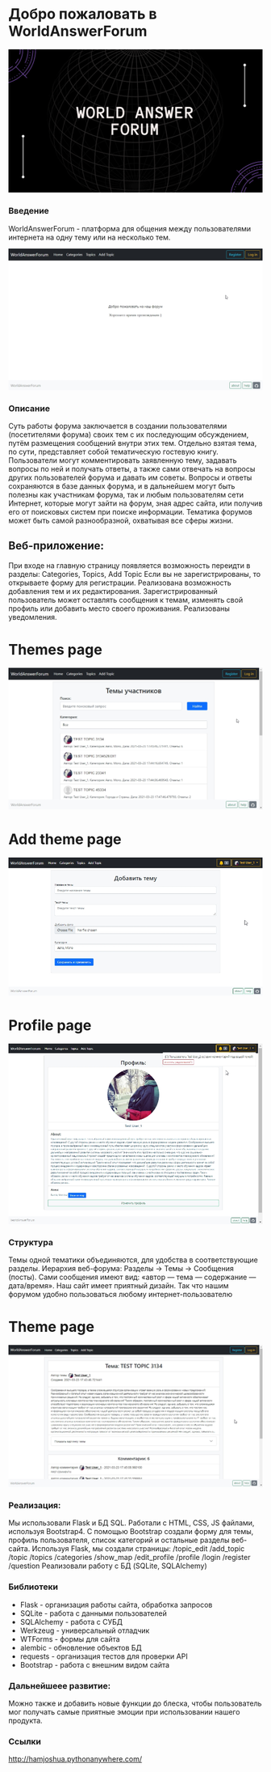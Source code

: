 # Добро пожаловать в WorldAnswerForum
![YL_Flask_Project](ForumTitle.png)

### Введение
WorldAnswerForum - платформа для общения между пользователями интернета на одну тему или на несколько тем.

![YL_Flask_Project](screenshots/home.jpg)

### Описание
Суть работы форума заключается в создании пользователями (посетителями форума) своих тем с их последующим обсуждением, 
путём размещения сообщений внутри этих тем. Отдельно взятая тема, по сути, представляет собой тематическую гостевую книгу. 
Пользователи могут комментировать заявленную тему, задавать вопросы по ней и получать ответы, а также сами отвечать на вопросы других пользователей форума и давать им советы.
Вопросы и ответы сохраняются в базе данных форума, и в дальнейшем могут быть полезны как участникам форума, так и любым пользователям сети Интернет, которые могут зайти на форум, зная адрес сайта, или получив его от поисковых систем при поиске информации.
Тематика форумов может быть самой разнообразной, охватывая все сферы жизни.

## Веб-приложение:
При входе на главную страницу появляется возможность переидти в разделы: Categories, Topics, Add Topic
Если вы не зарегистрированы, то открываете форму для регистрации.
Реализована возможность добавления тем и их редактирования. 
Зарегистрированный пользователь может оставлять сообщения к темам, изменять свой профиль или добавить место своего проживания.
Реализованы уведомления.

# Themes page
![YL_Flask_Project](screenshots/themes.jpg)

# Add theme page
![YL_Flask_Project](screenshots/add_theme.jpg)

# Profile page
![YL_Flask_Project](screenshots/profile.jpg)

### Структура
Темы одной тематики объединяются, для удобства в соответствующие разделы. Иерархия веб-форума: Разделы → Темы → Сообщения (посты). 
Сами сообщения имеют вид: «автор — тема — содержание — дата/время».
Наш сайт имеет приятный дизайн. Так что нашим форумом удобно пользоваться любому интернет-пользователю

# Theme page
![YL_Flask_Project](screenshots/theme.jpg)

### Реализация:
Мы использовали Flask и БД SQL. 
Работали с HTML, CSS, JS файлами, используя Bootstrap4. 
С помощью Bootstrap создали форму для темы, профиль пользователя, список категорий и остальные разделы веб-сайта. 
Используя Flask, мы создали страницы: /topic_edit /add_topic /topic /topics /categories /show_map /edit_profile /profile /login /register /question
Реализовали работу с БД (SQLite, SQLAlchemy)

### Библиотеки
- Flask - организация работы сайта, обработка запросов
- SQLite - работа с данными пользователей
- SQLAlchemy - работа с СУБД
- Werkzeug - универсальный отладчик
- WTForms - формы для сайта
- alembic - обновление объектов БД
- requests - организация тестов для проверки API
- Bootstrap - работа с внешним видом сайта

### Дальнейшеее развитие:
Можно также и добавить новые функции до блеска, чтобы пользователь мог получать самые приятные эмоции при использовании нашего продукта.

### Ссылки
http://hamjoshua.pythonanywhere.com/
 